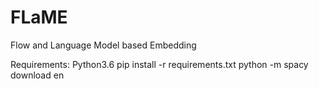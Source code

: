 # FLaME
Flow and Language Model based Embedding

Requirements:
Python3.6
pip install -r requirements.txt
python -m spacy download en
